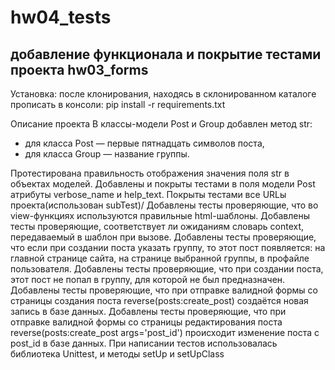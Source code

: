 # hw04_tests 
## добавление функционала и покрытие тестами проекта hw03_forms
Установка:
после клонирования, находясь в склонированном каталоге прописать в консоли: pip install -r requirements.txt

Описание проекта
В классы-модели Post и Group добавлен метод str:
- для класса Post — первые пятнадцать символов поста,
- для класса Group — название группы.

Протестирована правильность отображения значения поля str в объектах моделей.
Добавлены и покрыты тестами в поля модели Post атрибуты verbose_name и help_text.
Покрыты тестами все URLы проекта(использован subTest)/
Добавлены тесты проверяющие, что во view-функциях используются правильные html-шаблоны.
Добавлены тесты проверяющие, соответствует ли ожиданиям словарь context, передаваемый в шаблон при вызове.
Добавлены тесты проверяющие, что если при создании поста указать группу, то этот пост появляется:
на главной странице сайта,
на странице выбранной группы,
в профайле пользователя.
Добавлены тесты проверяющие, что при создании поста, этот пост не попал в группу, для которой не был предназначен.
Добавлены тесты проверяющие, что при отправке валидной формы со страницы создания поста reverse(posts:create_post) создаётся новая запись в базе данных.
Добавлены тесты проверяющие, что при отправке валидной формы со страницы редактирования поста reverse(posts:create_post args='post_id') происходит изменение поста с post_id в базе данных.
При написании тестов использовалась библиотека Unittest, и методы setUp и setUpClass
